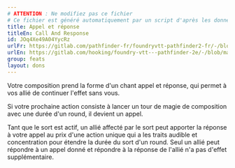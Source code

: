 ```yaml
---
# ATTENTION : Ne modifiez pas ce fichier
# Ce fichier est généré automatiquement par un script d'après les données du module Foundry VTT officiel et de sa traduction
title: Appel et réponse
titleEn: Call And Response
id: JOq4Xe49A04YycRz
urlFr: https://gitlab.com/pathfinder-fr/foundryvtt-pathfinder2-fr/-/blob/master/data/feats/JOq4Xe49A04YycRz.htm
urlEn: https://gitlab.com/hooking/foundry-vtt---pathfinder-2e/-/blob/master/packs/data/feats.db/call-and-response.json
group: feats
layout: dons
---
```

Votre composition prend la forme d'un chant appel et réponse, qui permet à vos allié de continuer l'effet sans vous.

Si votre prochaine action consiste à lancer un tour de magie de composition avec une durée d'un round, il devient un appel.

Tant que le sort est actif, un allié affecté par le sort peut apporter la réponse à votre appel au prix d'une action unique qui a les traits audible et concentration pour étendre la durée du sort d'un round. Seul un allié peut répondre à un appel donné et répondre à la réponse de l'allié n'a pas d'effet supplémentaire.


